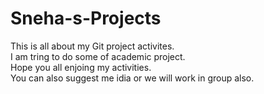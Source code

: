 # Sneha-s-Projects
This is all about my Git project activites.
<br>
I am tring to do some of academic project.
<br>
Hope you all enjoing my activities.
<br>
You can also suggest me  idia
or we will work in group also.
